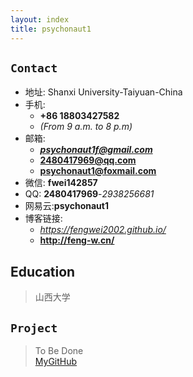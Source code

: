 ```yaml
---
layout: index
title: psychonaut1
---
```

## `Contact`
- 地址: Shanxi University-Taiyuan-China
- 手机: 
  - **+86 18803427582** 
  - *(From 9 a.m. to 8 p.m)*
- 邮箱:
  - ***psychonaut1f@gmail.com***
  - **2480417969@qq.com**
  - **psychonaut1@foxmail.com**
- 微信: **fwei142857**
- QQ: **2480417969**-*2938256681*
- 网易云:**psychonaut1**
- 博客链接:
  - *<https://fengwei2002.github.io/>*
  - **<http://feng-w.cn/>**
## Education
>山西大学
## `Project`
>To Be Done  
[MyGitHub](https://github.com/fengwei2002)
